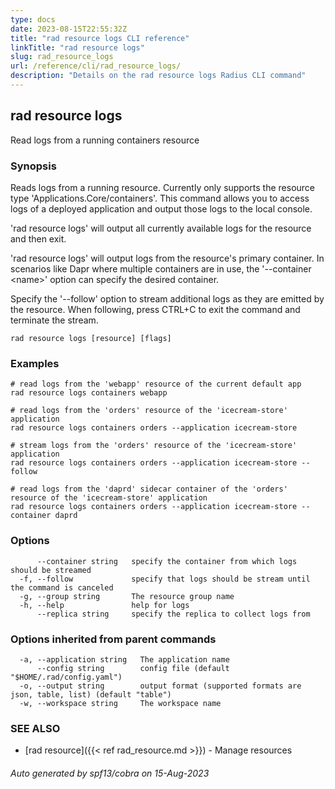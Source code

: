 ```yaml
---
type: docs
date: 2023-08-15T22:55:32Z
title: "rad resource logs CLI reference"
linkTitle: "rad resource logs"
slug: rad_resource_logs
url: /reference/cli/rad_resource_logs/
description: "Details on the rad resource logs Radius CLI command"
---
```

## rad resource logs

Read logs from a running containers resource

### Synopsis

Reads logs from a running resource. Currently only supports the resource type 'Applications.Core/containers'.
This command allows you to access logs of a deployed application and output those logs to the local console.

'rad resource logs' will output all currently available logs for the resource and then exit.

'rad resource logs' will output logs from the resource's primary container. In scenarios like Dapr where multiple containers are in use, the '--container \<name\>' option can specify the desired container.

Specify the '--follow' option to stream additional logs as they are emitted by the resource. When following, press CTRL+C to exit the command and terminate the stream.

```
rad resource logs [resource] [flags]
```

### Examples

```
# read logs from the 'webapp' resource of the current default app
rad resource logs containers webapp

# read logs from the 'orders' resource of the 'icecream-store' application
rad resource logs containers orders --application icecream-store

# stream logs from the 'orders' resource of the 'icecream-store' application
rad resource logs containers orders --application icecream-store --follow

# read logs from the 'daprd' sidecar container of the 'orders' resource of the 'icecream-store' application
rad resource logs containers orders --application icecream-store --container daprd
```

### Options

```
      --container string   specify the container from which logs should be streamed
  -f, --follow             specify that logs should be stream until the command is canceled
  -g, --group string       The resource group name
  -h, --help               help for logs
      --replica string     specify the replica to collect logs from
```

### Options inherited from parent commands

```
  -a, --application string   The application name
      --config string        config file (default "$HOME/.rad/config.yaml")
  -o, --output string        output format (supported formats are json, table, list) (default "table")
  -w, --workspace string     The workspace name
```

### SEE ALSO

* [rad resource]({{< ref rad_resource.md >}})	 - Manage resources

###### Auto generated by spf13/cobra on 15-Aug-2023
